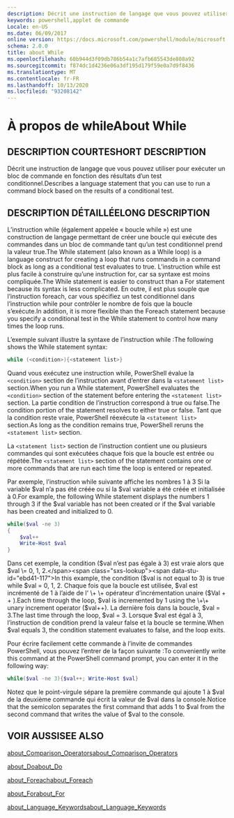 ```yaml
---
description: Décrit une instruction de langage que vous pouvez utiliser pour exécuter un bloc de commande en fonction des résultats d’un test conditionnel.
keywords: powershell,applet de commande
Locale: en-US
ms.date: 06/09/2017
online version: https://docs.microsoft.com/powershell/module/microsoft.powershell.core/about/about_while?view=powershell-7.1&WT.mc_id=ps-gethelp
schema: 2.0.0
title: about_While
ms.openlocfilehash: 60b944d3f09db786b54a1c7afb685543de808a92
ms.sourcegitcommit: f874dc1d4236e06a3df195d179f59e0a7d9f8436
ms.translationtype: MT
ms.contentlocale: fr-FR
ms.lasthandoff: 10/13/2020
ms.locfileid: "93208142"
---
```

# <a name="about-while"></a><span data-ttu-id="ebd41-104">À propos de while</span><span class="sxs-lookup"><span data-stu-id="ebd41-104">About While</span></span>

## <a name="short-description"></a><span data-ttu-id="ebd41-105">DESCRIPTION COURTE</span><span class="sxs-lookup"><span data-stu-id="ebd41-105">SHORT DESCRIPTION</span></span>
<span data-ttu-id="ebd41-106">Décrit une instruction de langage que vous pouvez utiliser pour exécuter un bloc de commande en fonction des résultats d’un test conditionnel.</span><span class="sxs-lookup"><span data-stu-id="ebd41-106">Describes a language statement that you can use to run a command block based on the results of a conditional test.</span></span>

## <a name="long-description"></a><span data-ttu-id="ebd41-107">DESCRIPTION DÉTAILLÉE</span><span class="sxs-lookup"><span data-stu-id="ebd41-107">LONG DESCRIPTION</span></span>

<span data-ttu-id="ebd41-108">L’instruction while (également appelée « boucle while ») est une construction de langage permettant de créer une boucle qui exécute des commandes dans un bloc de commande tant qu’un test conditionnel prend la valeur true.</span><span class="sxs-lookup"><span data-stu-id="ebd41-108">The While statement (also known as a While loop) is a language construct for creating a loop that runs commands in a command block as long as a conditional test evaluates to true.</span></span> <span data-ttu-id="ebd41-109">L’instruction while est plus facile à construire qu’une instruction for, car sa syntaxe est moins compliquée.</span><span class="sxs-lookup"><span data-stu-id="ebd41-109">The While statement is easier to construct than a For statement because its syntax is less complicated.</span></span> <span data-ttu-id="ebd41-110">En outre, il est plus souple que l’instruction foreach, car vous spécifiez un test conditionnel dans l’instruction while pour contrôler le nombre de fois que la boucle s’exécute.</span><span class="sxs-lookup"><span data-stu-id="ebd41-110">In addition, it is more flexible than the Foreach statement because you specify a conditional test in the While statement to control how many times the loop runs.</span></span>

<span data-ttu-id="ebd41-111">L’exemple suivant illustre la syntaxe de l’instruction while :</span><span class="sxs-lookup"><span data-stu-id="ebd41-111">The following shows the While statement syntax:</span></span>

```powershell
while (<condition>){<statement list>}
```

<span data-ttu-id="ebd41-112">Quand vous exécutez une instruction while, PowerShell évalue la `<condition>` section de l’instruction avant d’entrer dans la `<statement list>` section.</span><span class="sxs-lookup"><span data-stu-id="ebd41-112">When you run a While statement, PowerShell evaluates the `<condition>` section of the statement before entering the `<statement list>` section.</span></span> <span data-ttu-id="ebd41-113">La partie condition de l’instruction correspond à true ou false.</span><span class="sxs-lookup"><span data-stu-id="ebd41-113">The condition portion of the statement resolves to either true or false.</span></span> <span data-ttu-id="ebd41-114">Tant que la condition reste vraie, PowerShell réexécute la `<statement list>` section.</span><span class="sxs-lookup"><span data-stu-id="ebd41-114">As long as the condition remains true, PowerShell reruns the `<statement list>` section.</span></span>

<span data-ttu-id="ebd41-115">La `<statement list>` section de l’instruction contient une ou plusieurs commandes qui sont exécutées chaque fois que la boucle est entrée ou répétée.</span><span class="sxs-lookup"><span data-stu-id="ebd41-115">The `<statement list>` section of the statement contains one or more commands that are run each time the loop is entered or repeated.</span></span>

<span data-ttu-id="ebd41-116">Par exemple, l’instruction while suivante affiche les nombres 1 à 3 Si la variable $val n’a pas été créée ou si la $val variable a été créée et initialisée à 0.</span><span class="sxs-lookup"><span data-stu-id="ebd41-116">For example, the following While statement displays the numbers 1 through 3 if the $val variable has not been created or if the $val variable has been created and initialized to 0.</span></span>

```powershell
while($val -ne 3)
{
    $val++
    Write-Host $val
}
```

<span data-ttu-id="ebd41-117">Dans cet exemple, la condition ($val n’est pas égale à 3) est vraie alors que $val \= 0, 1, 2.</span><span class="sxs-lookup"><span data-stu-id="ebd41-117">In this example, the condition ($val is not equal to 3) is true while $val \= 0, 1, 2.</span></span> <span data-ttu-id="ebd41-118">Chaque fois que la boucle est utilisée, $val est incrémenté de 1 à l’aide de l' \+ \+ opérateur d’incrémentation unaire ($Val \+ \+ ).</span><span class="sxs-lookup"><span data-stu-id="ebd41-118">Each time through the loop, $val is incremented by 1 using the \+\+ unary increment operator ($val\+\+).</span></span> <span data-ttu-id="ebd41-119">La dernière fois dans la boucle, $val \= 3.</span><span class="sxs-lookup"><span data-stu-id="ebd41-119">The last time through the loop, $val \= 3.</span></span> <span data-ttu-id="ebd41-120">Lorsque $val est égal à 3, l’instruction de condition prend la valeur false et la boucle se termine.</span><span class="sxs-lookup"><span data-stu-id="ebd41-120">When $val equals 3, the condition statement evaluates to false, and the loop exits.</span></span>

<span data-ttu-id="ebd41-121">Pour écrire facilement cette commande à l’invite de commandes PowerShell, vous pouvez l’entrer de la façon suivante :</span><span class="sxs-lookup"><span data-stu-id="ebd41-121">To conveniently write this command at the PowerShell command prompt, you can enter it in the following way:</span></span>

```powershell
while($val -ne 3){$val++; Write-Host $val}
```

<span data-ttu-id="ebd41-122">Notez que le point-virgule sépare la première commande qui ajoute 1 à $val de la deuxième commande qui écrit la valeur de $val dans la console.</span><span class="sxs-lookup"><span data-stu-id="ebd41-122">Notice that the semicolon separates the first command that adds 1 to $val from the second command that writes the value of $val to the console.</span></span>

## <a name="see-also"></a><span data-ttu-id="ebd41-123">VOIR AUSSI</span><span class="sxs-lookup"><span data-stu-id="ebd41-123">SEE ALSO</span></span>

[<span data-ttu-id="ebd41-124">about_Comparison_Operators</span><span class="sxs-lookup"><span data-stu-id="ebd41-124">about_Comparison_Operators</span></span>](about_Comparison_Operators.md)

[<span data-ttu-id="ebd41-125">about_Do</span><span class="sxs-lookup"><span data-stu-id="ebd41-125">about_Do</span></span>](about_Do.md)

[<span data-ttu-id="ebd41-126">about_Foreach</span><span class="sxs-lookup"><span data-stu-id="ebd41-126">about_Foreach</span></span>](about_Foreach.md)

[<span data-ttu-id="ebd41-127">about_For</span><span class="sxs-lookup"><span data-stu-id="ebd41-127">about_For</span></span>](about_For.md)

[<span data-ttu-id="ebd41-128">about_Language_Keywords</span><span class="sxs-lookup"><span data-stu-id="ebd41-128">about_Language_Keywords</span></span>](about_Language_Keywords.md)

